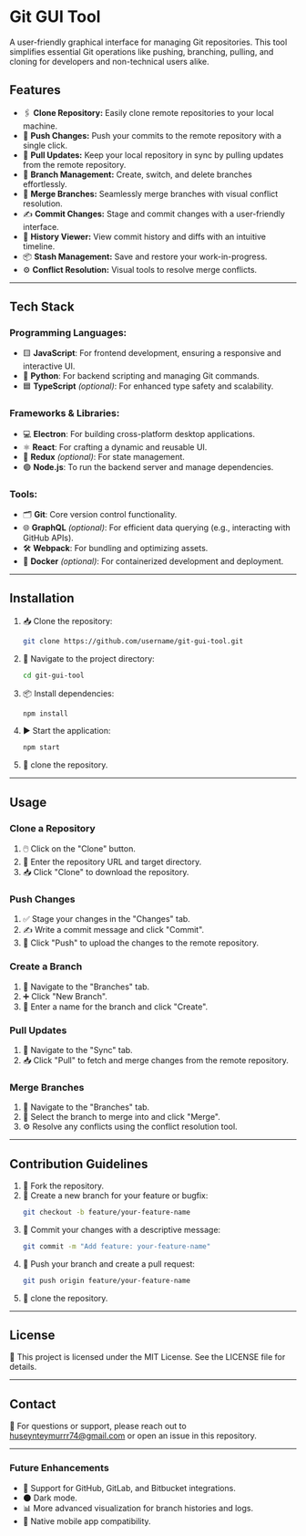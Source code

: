 # Git GUI Tool

A user-friendly graphical interface for managing Git repositories. This tool simplifies essential Git operations like pushing, branching, pulling, and cloning for developers and non-technical users alike.

## Features

- 🖇️ **Clone Repository:** Easily clone remote repositories to your local machine.
- 🚀 **Push Changes:** Push your commits to the remote repository with a single click.
- 🔄 **Pull Updates:** Keep your local repository in sync by pulling updates from the remote repository.
- 🌿 **Branch Management:** Create, switch, and delete branches effortlessly.
- 🔀 **Merge Branches:** Seamlessly merge branches with visual conflict resolution.
- ✍️ **Commit Changes:** Stage and commit changes with a user-friendly interface.
- 📜 **History Viewer:** View commit history and diffs with an intuitive timeline.
- 📦 **Stash Management:** Save and restore your work-in-progress.
- ⚙️ **Conflict Resolution:** Visual tools to resolve merge conflicts.

---

## Tech Stack

### Programming Languages:
- 🟨 **JavaScript**: For frontend development, ensuring a responsive and interactive UI.
- 🐍 **Python**: For backend scripting and managing Git commands.
- 🟦 **TypeScript** *(optional)*: For enhanced type safety and scalability.

### Frameworks & Libraries:
- 💻 **Electron**: For building cross-platform desktop applications.
- ⚛️ **React**: For crafting a dynamic and reusable UI.
- 🔄 **Redux** *(optional)*: For state management.
- 🟢 **Node.js**: To run the backend server and manage dependencies.

### Tools:
- 🗂️ **Git**: Core version control functionality.
- 🌐 **GraphQL** *(optional)*: For efficient data querying (e.g., interacting with GitHub APIs).
- 🛠️ **Webpack**: For bundling and optimizing assets.
- 🐳 **Docker** *(optional)*: For containerized development and deployment.

---

## Installation

1. 📥 Clone the repository:
   ```bash
   git clone https://github.com/username/git-gui-tool.git
   ```

2. 📂 Navigate to the project directory:
   ```bash
   cd git-gui-tool
   ```

3. 📦 Install dependencies:
   ```bash
   npm install
   ```

4. ▶️ Start the application:
   ```bash
   npm start
   ```
5. 🤩 clone the repository.
---

## Usage

### Clone a Repository
1. 🖱️ Click on the "Clone" button.
2. 🔗 Enter the repository URL and target directory.
3. 📥 Click "Clone" to download the repository.

### Push Changes
1. ✅ Stage your changes in the "Changes" tab.
2. ✍️ Write a commit message and click "Commit".
3. 🚀 Click "Push" to upload the changes to the remote repository.

### Create a Branch
1. 🌿 Navigate to the "Branches" tab.
2. ➕ Click "New Branch".
3. 📝 Enter a name for the branch and click "Create".

### Pull Updates
1. 🔄 Navigate to the "Sync" tab.
2. 📥 Click "Pull" to fetch and merge changes from the remote repository.

### Merge Branches
1. 🔀 Navigate to the "Branches" tab.
2. 🎯 Select the branch to merge into and click "Merge".
3. ⚙️ Resolve any conflicts using the conflict resolution tool.

---

## Contribution Guidelines

1. 🍴 Fork the repository.
2. 🌿 Create a new branch for your feature or bugfix:
   ```bash
   git checkout -b feature/your-feature-name
   ```
3. 💾 Commit your changes with a descriptive message:
   ```bash
   git commit -m "Add feature: your-feature-name"
   ```
4. 🚀 Push your branch and create a pull request:
   ```bash
   git push origin feature/your-feature-name
   ```
5. 🤩 clone the repository.

---

## License

📝 This project is licensed under the MIT License. See the LICENSE file for details.

---

## Contact

📧 For questions or support, please reach out to [huseynteymurrr74@gmail.com](mailto:huseynteymurrr74@gmail.com) or open an issue in this repository.

---

### Future Enhancements

- 🔗 Support for GitHub, GitLab, and Bitbucket integrations.
- 🌑 Dark mode.
- 📊 More advanced visualization for branch histories and logs.
- 📱 Native mobile app compatibility.
